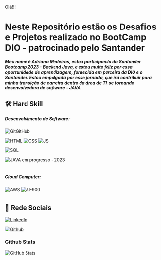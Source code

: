 Olá!!!

# Neste Repositório estão os Desafios e Projetos realizado no BootCamp DIO - patrocinado pelo Santander

##### Meu nome é **Adriana Medeiros**, estou participando do Santander Bootcamp 2023 - Backend Java, e estou muito feliz por essa oportunidade de aprendizagem, fornecida em parceira da DIO e o Santander. Estou empolgada por esse jornada, que irá contribuir para minha transição de carreira dentro da área de TI, se tornando desenvolvedora de software - JAVA.


## 🛠 Hard Skill
##### Desenvolvimento de Software:

![GitGitHub](https://img.shields.io/badge/Git_GitHub-blue) 

![HTML](https://img.shields.io/badge/HTML-yellow) 
![CSS](https://img.shields.io/badge/CSS-yellow)
![JS](https://img.shields.io/badge/JavaScript-yellow)

![SQL](https://img.shields.io/badge/MYSQL-orange)

![JAVA](https://img.shields.io/badge/JAVA-red) em progresso - 2023
#
##### Cloud Computer:
![AWS](https://img.shields.io/badge/AWS-green)
![AI-900](https://img.shields.io/badge/AI900-green)
#
## 🔗 Rede Sociais
[![LinkedIn](https://img.shields.io/badge/LinkedIn-357?style=for-the-badge&logo=linkedin&logoColor=ffff)](https://www.linkedin.com/in/adriana-medeiros-ti)

[![Github](https://img.shields.io/badge/Github-357?style=for-the-badge&logo=Github&logoColor=fffff)](https://github.com/Drica2023)

### Github Stats
![GitHub Stats](https://github-readme-stats.vercel.app/api?username=Drica2023&theme=transparent&bg_color=000&border_color=000&show_icons=true&icon_color=30A3DC&title_color=E94D5F&text_color=FFFF00&hide_title=true&hide=stars)

